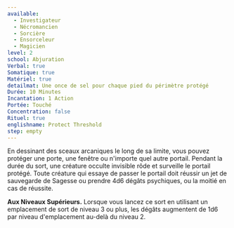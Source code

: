 ```yaml
---
available:
  - Investigateur
  - Nécromancien
  - Sorcière
  - Ensorceleur
  - Magicien
level: 2
school: Abjuration
Verbal: true
Somatique: true
Matériel: true
detailmat: Une once de sel pour chaque pied du périmètre protégé
Durée: 10 Minutes
Incantation: 1 Action
Portée: Touché
Concentration: false
Rituel: true
englishname: Protect Threshold
step: empty
---
```

En dessinant des sceaux arcaniques le long de sa limite, vous pouvez protéger une porte, une fenêtre ou n'importe quel autre portail. Pendant la durée du sort, une créature occulte invisible rôde et surveille le portail protégé. Toute créature qui essaye de passer le portail doit réussir un jet de sauvegarde de Sagesse ou prendre 4d6 dégâts psychiques, ou la moitié en cas de réussite.

__Aux Niveaux Supérieurs.__ Lorsque vous lancez ce sort en utilisant un emplacement de sort de niveau 3 ou plus, les dégâts augmentent de 1d6 par niveau d'emplacement au-delà du niveau 2.
